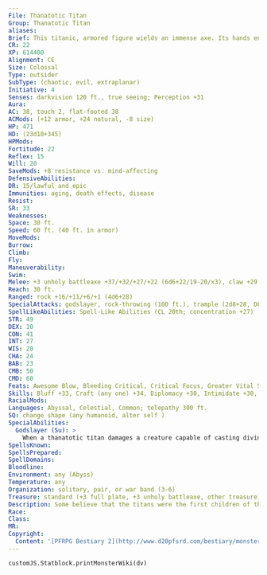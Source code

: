 ```yaml
---
File: Thanatotic Titan
Group: Thanatotic Titan
aliases: 
Brief: This titanic, armored figure wields an immense axe. Its hands end in claws, and its voice thunders with ruinous power.
CR: 22
XP: 614400
Alignment: CE
Size: Colossal
Type: outsider
SubType: (chaotic, evil, extraplanar)
Initiative: 4
Senses: darkvision 120 ft., true seeing; Perception +31
Aura: 
AC: 38, touch 2, flat-footed 38
ACMods: (+12 armor, +24 natural, -8 size)
HP: 471
HD: (23d10+345)
HPMods: 
Fortitude: 22
Reflex: 15
Will: 20
SaveMods: +8 resistance vs. mind-affecting
DefensiveAbilities: 
DR: 15/lawful and epic
Immunities: aging, death effects, disease
Resist: 
SR: 33
Weaknesses: 
Space: 30 ft.
Speed: 60 ft. (40 ft. in armor)
MoveMods: 
Burrow: 
Climb: 
Fly: 
Maneuverability: 
Swim: 
Melee: +3 unholy battleaxe +37/+32/+27/+22 (6d6+22/19-20/x3), claw +29 (2d8+9) or  2 claws +34 (2d8+19)
Reach: 30 ft.
Ranged: rock +16/+11/+6/+1 (4d6+28)
SpecialAttacks: godslayer, rock-throwing (100 ft.), trample (2d8+28, DC 40)
SpellLikeAbilities: Spell-Like Abilities (CL 20th; concentration +27)  Constant-air walk, mind blank, spell turning, true seeing  At Will-bestow curse (DC 21), break enchantment, divination, greater dispel magic, sending  3/day-disintegrate (DC 23), greater scrying (DC 24), heal, mass suggestion (DC 23)  1/day-greater planar ally, imprisonment (DC 26), meteor swarm (DC 26), true resurrection
STR: 49
DEX: 10
CON: 41
INT: 27
WIS: 20
CHA: 24
BAB: 23
CMB: 50
CMD: 60
Feats: Awesome Blow, Bleeding Critical, Critical Focus, Greater Vital Strike, Improved Bull Rush, Improved Critical (battleaxe), Improved Initiative, Improved Vital Strike, Iron Will, Lightning Reflexes, Power Attack, Vital Strike
Skills: Bluff +33, Craft (any one) +34, Diplomacy +30, Intimidate +30, Knowledge (arcana, history, and planes) +34, Knowledge (religion) +31, Perception +31, Perform (any one) +30 , Sense Motive +31, Spellcraft +34, Stealth +5, Use Magic Device +33
RacialMods: 
Languages: Abyssal, Celestial, Common; telepathy 300 ft.
SQ: change shape (any humanoid, alter self )
SpecialAbilities:
  Godslayer (Su): >
    When a thanatotic titan damages a creature capable of casting divine spells, that creature must make a DC 28 Will save or be unable to cast any divine spells for 1d4 rounds and be shaken. If the save is successful, the creature struck is merely shaken for 1 round. A thanatotic titan's attacks are treated as epic and evil for the purposes of overcoming damage reduction. The save DC is Charisma-based.
SpellsKnown: 
SpellsPrepared: 
SpellDomains: 
Bloodline: 
Environment: any (Abyss)
Temperature: any
Organization: solitary, pair, or war band (3-6)
Treasure: standard (+3 full plate, +3 unholy battleaxe, other treasure)
Description: Some believe that the titans were the first children of the gods-if this myth is true, then the fact that they waged war upon the gods becomes even more tragic. After they were betrayed to the gods by their own kin, the Thanatotic titans were banished into the Abyss. Today, they seethe with jealousy that their Elysian kin are allowed to wander the planes at will, while they can leave their Abyssal realm only by stealth. Now, these powerful outsiders spend much of their time brooding, fighting among themselves, and waging war for control of Abyssal realms against the legions of various demon lords.  Thanatotic titans see themselves as the true icons worthy of worship. Some work to found personal cults among mortals, while others simply wage unending crusades against the minions of the gods.
Race: 
Class: 
MR: 
Copyright:
  Content: '[PFRPG Bestiary 2](http://www.d20pfsrd.com/bestiary/monster-listings/outsiders/thanatotic-titan)'
---
```

```dataviewjs
customJS.Statblock.printMonsterWiki(dv)
```
